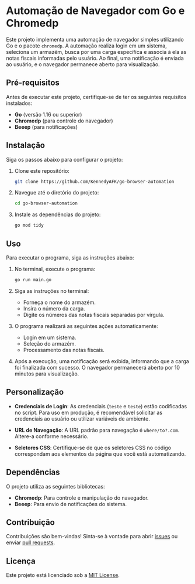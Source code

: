 # Automação de Navegador com Go e Chromedp

Este projeto implementa uma automação de navegador simples utilizando Go e o pacote `chromedp`. A automação realiza login em um sistema, seleciona um armazém, busca por uma carga específica e associa à ela as notas fiscais informadas pelo usuário. Ao final, uma notificação é enviada ao usuário, e o navegador permanece aberto para visualização.

## Pré-requisitos

Antes de executar este projeto, certifique-se de ter os seguintes requisitos instalados:

- **Go** (versão 1.16 ou superior)
- **Chromedp** (para controle do navegador)
- **Beeep** (para notificações)

## Instalação

Siga os passos abaixo para configurar o projeto:

1. Clone este repositório:
   ```bash
   git clone https://github.com/KennedyAFK/go-browser-automation
   ```

2. Navegue até o diretório do projeto:
   ```bash
   cd go-browser-automation
   ```

3. Instale as dependências do projeto:
   ```bash
   go mod tidy
   ```

## Uso

Para executar o programa, siga as instruções abaixo:

1. No terminal, execute o programa:
   ```bash
   go run main.go
   ```

2. Siga as instruções no terminal:
   - Forneça o nome do armazém.
   - Insira o número da carga.
   - Digite os números das notas fiscais separadas por vírgula.

3. O programa realizará as seguintes ações automaticamente:
   - Login em um sistema.
   - Seleção do armazém.
   - Processamento das notas fiscais.
   
4. Após a execução, uma notificação será exibida, informando que a carga foi finalizada com sucesso. O navegador permanecerá aberto por 10 minutos para visualização.

## Personalização

- **Credenciais de Login**: As credenciais (`teste` e `teste`) estão codificadas no script. Para uso em produção, é recomendável solicitar as credenciais ao usuário ou utilizar variáveis de ambiente.
  
- **URL de Navegação**: A URL padrão para navegação é `where/to?.com`. Altere-a conforme necessário.

- **Seletores CSS**: Certifique-se de que os seletores CSS no código correspondam aos elementos da página que você está automatizando.

## Dependências

O projeto utiliza as seguintes bibliotecas:

- **Chromedp**: Para controle e manipulação do navegador.
- **Beeep**: Para envio de notificações do sistema.

## Contribuição

Contribuições são bem-vindas! Sinta-se à vontade para abrir [issues](https://github.com/seu-usuario/seu-repositorio/issues) ou enviar [pull requests](https://github.com/seu-usuario/seu-repositorio/pulls).

## Licença

Este projeto está licenciado sob a [MIT License](https://opensource.org/licenses/MIT).